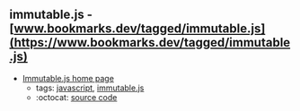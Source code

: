 immutable.js - [www.bookmarks.dev/tagged/immutable.js](https://www.bookmarks.dev/tagged/immutable.js)
---
* [Immutable.js home page](https://immutable-js.github.io/immutable-js/)
    * tags: [javascript](../tagged/javascript.md), [immutable.js](../tagged/immutable.js.md)
    * :octocat: [source code](https://github.com/immutable-js/immutable-js)
